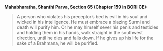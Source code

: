 **Mahabharatha, Shanthi Parva, Section 65 (Chapter 159 in BORI CE):**

> A person who violates his preceptor’s bed is evil in his soul and wicked in his intelligence. He must embrace a blazing Surmi and death will purify him. Or he may himself sever his penis and testicles and holding them in his hands, walk straight in the southwest direction, until he dies and falls down. If he gives up his life for the sake of a Brahmana, he will be purified.

